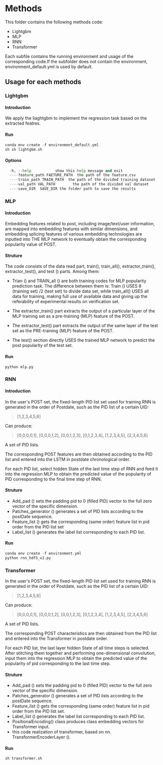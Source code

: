 # Methods
This folder contains the following methods code:

- Lightgbm
- MLP
- RNN
- Transformer

Each subfile contains the running environment and usage of the corresponding code.If the subfolder does not contain the environment, environment_default.yml is used by default.


## Usage for each methods

### Lightgbm
#### Introduction
We apply the liaghtgbm to implement the regression task based on the extracted featres.

#### Run
```python
conda env create -f environment_default.yml
sh sh lightgbm.sh
```

#### Options
```python
  -h, --help           show this help message and exit
  ----feature_path FAETURE_PATH  the path of the feature.csv
  ----train_path TRAIN_PATH  the path of the divided training dataset
  ----val_path VAL_PATH        the path of the divided val dataset
  ----save_DIR  SAVE_DIR the folder path to save the results
```

### MLP
#### Introduction
Embedding features related to post, including image/text/user information, are mapped into embedding features with similar dimensions, and embedding splicing features of various embedding technologies are inputted into THE MLP network to eventually obtain the corresponding popularity value of POST.

#### Struture
The code consists of the data read part, train(), train_all(), extractor_train(), extractor_test(), and test () parts. Among them:

- Trian () and TRAIN_all () are both training codes for MLP popularity prediction task. The difference between them is: Train () USES 8 (training set) /2 (test set) to divide data set, while train_all() USES all data for training, making full use of available data and giving up the referability of experimental results on verification set.

- The extractor_train() part extracts the output of a particular layer of the MLP training set as a pre-training (MLP) feature of the POST.

- The extractor_test() part extracts the output of the same layer of the test set as the PRE-training (MLP) feature of the POST.

- The test() section directly USES the trained MLP network to predict the post popularity of the test set.

#### Run
```python
python mlp.py
```

### RNN
#### Introduction
In the user's POST set, the fixed-length PID list set used for training RNN is generated in the order of Postdate, such as the PID list of a certain UID:

>[1,2,3,4,5,6]

Can produce:

> [0,0,0,0,1], [0,0,0,1,2], [0,0,1,2,3], [0,1,2,3,4], [1,2,3,4,5], [2,3,4,5,6]

A set of PID lists.

The corresponding POST features are then obtained according to the PID list and entered into the LSTM in postdate chronological order.

For each PID list, select hidden State of the last time step of RNN and feed it into the regression MLP to obtain the predicted value of the popularity of PID corresponding to the final time step of RNN.

#### Struture
- Add_pad () sets the padding pid to 0 (filled PID) vector to the full zero vector of the specific dimension.
- Patches_generator () generates a set of PID lists according to the postDate sequence.
- Feature_list () gets the corresponding (same order) feature list in pid order from the PID list set
- Label_list () generates the label list corresponding to each PID list.

#### Run
```python
conda env create -f environment.yml
python rnn_hdf5_v2.py
```

### Transformer
In the user's POST set, the fixed-length PID list set used for training RNN is generated in the order of Postdate, such as the PID list of a certain UID:

>[1,2,3,4,5,6]

Can produce:

> [0,0,0,0,1], [0,0,0,1,2], [0,0,1,2,3], [0,1,2,3,4], [1,2,3,4,5], [2,3,4,5,6]

A set of PID lists.

The corresponding POST characteristics are then obtained from the PID list and entered into the Transformer in postdate order.

For each PID list, the last layer hidden State of all time steps is selected. After stitching them together and performing one-dimensional convolution, input them into the regression MLP to obtain the predicted value of the popularity of pid corresponding to the last time step.

#### Struture
* Add_pad () sets the padding pid to 0 (filled PID) vector to the full zero vector of the specific dimension.
* Patches_generator () generates a set of PID lists according to the postDate sequence.
* Feature_list () gets the corresponding (same order) feature list in pid order from the PID list set.
* Label_list () generates the label list corresponding to each PID list.
* PositionalEncoding() class produces class embedding vectors for Transformer input.
* this code realization of transformer, based on nn. TransformerEncoderLayer ().

#### Run
```python
sh transformer.sh
```
